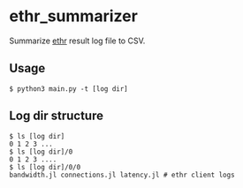 # ethr_summarizer

Summarize [ethr](https://github.com/microsoft/ethr) result log file to CSV.

## Usage

```
$ python3 main.py -t [log dir]
```

## Log dir structure

```
$ ls [log dir]
0 1 2 3 ...
$ ls [log dir]/0
0 1 2 3 ....
$ ls [log dir]/0/0
bandwidth.jl connections.jl latency.jl # ethr client logs
```
